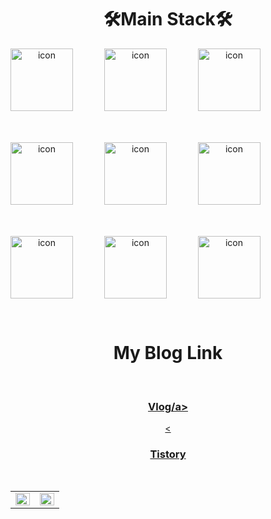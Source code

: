 <div align="center">
<p align="center">
<h1>🛠️Main Stack🛠️</h1>
<div style="display: flex;"><img src="https://techstack-generator.vercel.app/aws-icon.svg" alt="icon" width="100" style="width: 100px; height: 100px; margin-right: 50px; margin-bottom: 50px;" /><img src="https://techstack-generator.vercel.app/kubernetes-icon.svg" alt="icon" width="100" style="width: 100px; height: 100px; margin-right: 50px; margin-bottom: 50px;" /><img src="https://techstack-generator.vercel.app/docker-icon.svg" alt="icon" width="100" style="width: 100px; height: 100px; margin-right: 0px; margin-bottom: 50px;" /></div><div style="display: flex;"><img src="https://techstack-generator.vercel.app/js-icon.svg" alt="icon" width="100" style="width: 100px; height: 100px; margin-right: 50px; margin-bottom: 50px;" /><img src="https://techstack-generator.vercel.app/nginx-icon.svg" alt="icon" width="100" style="width: 100px; height: 100px; margin-right: 50px; margin-bottom: 50px;" /><img src="https://techstack-generator.vercel.app/mysql-icon.svg" alt="icon" width="100" style="width: 100px; height: 100px; margin-right: 0px; margin-bottom: 50px;" /></div><div style="display: flex;"><img src="https://techstack-generator.vercel.app/restapi-icon.svg" alt="icon" width="100" style="width: 100px; height: 100px; margin-right: 50px; margin-bottom: 0px;" /><img src="https://techstack-generator.vercel.app/github-icon.svg" alt="icon" width="100" style="width: 100px; height: 100px; margin-right: 50px; margin-bottom: 0px;" /><img src="https://techstack-generator.vercel.app/django-icon.svg" alt="icon" width="100" style="width: 100px; height: 100px; margin-right: 0px; margin-bottom: 0px;" /></div>
</P>
</br>

 <div align="center">
 <h1>My Blog Link</h1><br>
 </div>
<div align ="center">
  <h3><a href="https://velog.io/@highpo">Vlog/a></h3><
  <h3><a href="https://itmango.tistory.com/">Tistory</a></h3>
</div>
</br>
<table><tr><td valign="top" width="50%"> 
<img src="https://github-readme-stats.vercel.app/api?username=High-PO&show_icons=true&count_private=true&hide_border=true&theme=gruvbox" align="left" style="width: 100%" />

</td><td valign="top" width="50%">

<img src="https://github-readme-stats.vercel.app/api/top-langs/?username=High-PO&hide_border=true&layout=compact&theme=gruvbox" align="left" style="width: 100%" />

</td></tr></table>  
</br>
</div>
 





</td></tr></table>  




